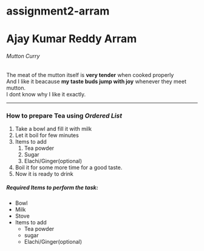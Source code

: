 # assignment2-arram
# Ajay Kumar Reddy Arram
###### Mutton Curry

The meat of the mutton itself is **very tender** when cooked properly<br>
And I like it beacause **my taste buds jump with joy** whenever they meet mutton.<br>
I dont know why I like it exactly.

*** 

### How to prepare **Tea** using _Ordered List_

1. Take a bowl and fill it with milk 
2. Let it boil for few minutes
3. Items to add
    1. Tea powder
    2. Sugar
    3. Elachi/Ginger(optional)
4. Boil it for some more time for a good taste.
5. Now it is ready to drink

##### Required Items to perform the task: 
* Bowl
* Milk
* Stove
* Items to add
    - Tea powder
    - sugar
    - Elachi/Ginger(optional)










